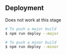 ## Deployment 
Does not work at this stage

```bash
# To push a major build
$ npm run deploy --major

# To push a minor build
$ npm run deploy --minor
```